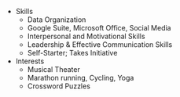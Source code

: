 * Skills
  * Data Organization
  * Google Suite, Microsoft Office, Social Media
  * Interpersonal and Motivational Skills
  * Leadership & Effective Communication Skills
  * Self-Starter; Takes Initiative
* Interests
  * Musical Theater
  * Marathon running, Cycling, Yoga
  * Crossword Puzzles
